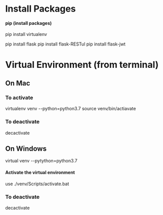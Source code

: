 # Install Packages

#### pip (install packages)


pip install virtualenv

pip install flask
pip install flask-RESTul
pip install flask-jwt

# Virtual Environment (from terminal)
## On Mac

### To activate

virtualenv venv --python=python3.7
source venv/bin/actiavate

### To deactivate

decactivate

## On Windows
virtual venv --pytython=python3.7
#### Activate the virtual environment
use ./venv/Scripts/activate.bat

### To deactivate

decactivate
